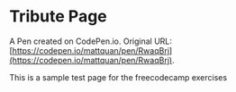 # Tribute Page

A Pen created on CodePen.io. Original URL: [https://codepen.io/mattquan/pen/RwaqBrj](https://codepen.io/mattquan/pen/RwaqBrj).

This is a sample test page for the freecodecamp exercises
